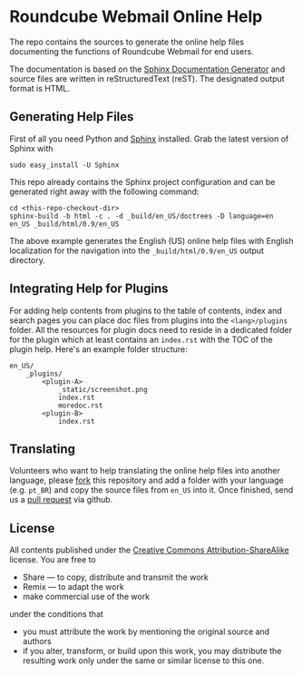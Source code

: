 Roundcube Webmail Online Help
=============================

The repo contains the sources to generate the online help files documenting
the functions of Roundcube Webmail for end users.

The documentation is based on the [Sphinx Documentation Generator][sphinx] and
source files are written in reStructuredText (reST). The designated output format is HTML.


Generating Help Files
---------------------

First of all you need Python and [Sphinx][sphinx] installed. Grab the latest version of Sphinx with

	sudo easy_install -U Sphinx

This repo already contains the Sphinx project configuration and can be generated
right away with the following command:

	cd <this-repo-checkout-dir>
	sphinx-build -b html -c . -d _build/en_US/doctrees -D language=en en_US _build/html/0.9/en_US

The above example generates the English (US) online help files with English localization
for the navigation into the `_build/html/0.9/en_US` output directory.


Integrating Help for Plugins
----------------------------

For adding help contents from plugins to the table of contents, index and search pages you can
place doc files from plugins into the `<lang>/plugins` folder. All the resources for plugin docs need
to reside in a dedicated folder for the plugin which at least contains an `index.rst` with the TOC
of the plugin help. Here's an example folder structure:

    en_US/
        _plugins/
            <plugin-A>
                _static/screenshot.png
                index.rst
                moredoc.rst
            <plugin-B>
                index.rst


Translating
-----------

Volunteers who want to help translating the online help files into another language, please [fork][github-fork]
this repository and add a folder with your language (e.g. `pt_BR`) and copy the source files from `en_US`
into it. Once finished, send us a [pull request][github-pull] via github.


License
-------

All contents published under the [Creative Commons Attribution-ShareAlike][cc-by-sa] license.
You are free to

* Share — to copy, distribute and transmit the work
* Remix — to adapt the work
* make commercial use of the work

under the conditions that

* you must attribute the work by mentioning the original source and authors
* if you alter, transform, or build upon this work, you may distribute the resulting work only under the same or similar license to this one.


[sphinx]: http://sphinx-doc.org
[github-fork]: https://help.github.com/articles/fork-a-repo
[github-pull]: https://help.github.com/articles/using-pull-requests
[cc-by-sa]: http://creativecommons.org/licenses/by-sa/3.0/
